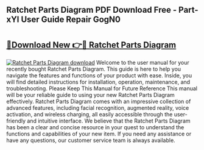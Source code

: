 ## Ratchet Parts Diagram PDF Download Free - Part-xYI User Guide Repair GogN0

# <h2><a href="http://dfls57.blite.top/?on=Ratchet+Parts+Diagram">🔗Download New 👉🔴 Ratchet Parts Diagram</a></h2>

[![Ratchet Parts Diagram download](https://i.imgur.com/lujVjoI.png)](http://dfls57.blite.top/?on=Ratchet+Parts+Diagram)
Welcome to the user manual for your recently bought Ratchet Parts Diagram. This guide is here to help you navigate the features and functions of your product with ease. Inside, you will find detailed instructions for installation, operation, maintenance, and troubleshooting. Please Keep This Manual for Future Reference This manual will be your reliable guide to using your new Ratchet Parts Diagram effectively. Ratchet Parts Diagram comes with an impressive collection of advanced features, including facial recognition, augmented reality, voice activation, and wireless charging, all easily accessible through the user-friendly and intuitive interface. We believe that the Ratchet Parts Diagram has been a clear and concise resource in your quest to understand the functions and capabilities of your new item. If you need any assistance or have any questions, our customer service team is always available.
